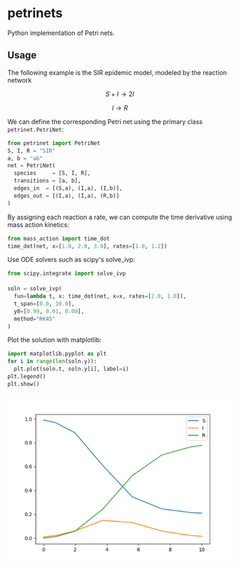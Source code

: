 # petrinets

Python implementation of Petri nets.

## Usage

The following example is the SIR epidemic model, modeled by the reaction network

$$ S + I \to 2I $$

$$ I \to R $$

We can define the corresponding Petri net using the primary class `petrinet.PetriNet`:

```python
from petrinet import PetriNet
S, I, R = "SIR"
a, b = "ab"
net = PetriNet(
  species     = [S, I, R],
  transitions = [a, b],
  edges_in  = [(S,a), (I,a), (I,b)],
  edges_out = [(I,a), (I,a), (R,b)]
)
```

By assigning each reaction a rate, we can compute the time derivative using mass action kinetics:

```python
from mass_action import time_dot
time_dot(net, x=[1.0, 2.0, 3.0], rates=[1.0, 1.2])
```

Use ODE solvers such as scipy's solve_ivp:

```python
from scipy.integrate import solve_ivp

soln = solve_ivp(
  fun=lambda t, x: time_dot(net, x=x, rates=[2.0, 1.0]),
  t_span=[0.0, 10.0],
  y0=[0.99, 0.01, 0.00],
  method="RK45"
)
```

Plot the solution with matplotlib:

```python
import matplotlib.pyplot as plt
for i in range(len(soln.y)):
  plt.plot(soln.t, soln.y[i], label=i)
plt.legend()
plt.show()
```

![Time series plot of the SIR model](figures/ode_demo.png)
